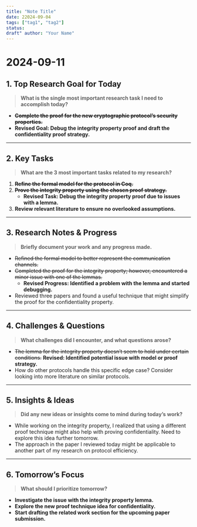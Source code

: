```yaml
---
title: "Note Title"
date: 22024-09-04
tags: ["tag1", "tag2"] 
status: 
draft" author: "Your Name"
---
```


# 2024-09-11

## 1. Top Research Goal for Today
> **What is the single most important research task I need to accomplish today?**

- ~~**Complete the proof for the new cryptographic protocol’s security properties.**~~
- **Revised Goal: Debug the integrity property proof and draft the confidentiality proof strategy.**

---

## 2. Key Tasks
> **What are the 3 most important tasks related to my research?**

1. ~~**Refine the formal model for the protocol in Coq.**~~
2. ~~**Prove the integrity property using the chosen proof strategy.**~~
   - **Revised Task: Debug the integrity property proof due to issues with a lemma.**
3. **Review relevant literature to ensure no overlooked assumptions.**

---

## 3. Research Notes & Progress
> **Briefly document your work and any progress made.**

- ~~Refined the formal model to better represent the communication channels.~~
- ~~Completed the proof for the integrity property; however, encountered a minor issue with one of the lemmas.~~
   - **Revised Progress: Identified a problem with the lemma and started debugging.**
- Reviewed three papers and found a useful technique that might simplify the proof for the confidentiality property.

---

## 4. Challenges & Questions
> **What challenges did I encounter, and what questions arose?**

- ~~The lemma for the integrity property doesn’t seem to hold under certain conditions.~~ **Revised: Identified potential issue with model or proof strategy.**
- How do other protocols handle this specific edge case? Consider looking into more literature on similar protocols.

---

## 5. Insights & Ideas
> **Did any new ideas or insights come to mind during today’s work?**

- While working on the integrity property, I realized that using a different proof technique might also help with proving confidentiality. Need to explore this idea further tomorrow.
- The approach in the paper I reviewed today might be applicable to another part of my research on protocol efficiency.

---

## 6. Tomorrow’s Focus
> **What should I prioritize tomorrow?**

- **Investigate the issue with the integrity property lemma.**
- **Explore the new proof technique idea for confidentiality.**
- **Start drafting the related work section for the upcoming paper submission.**
